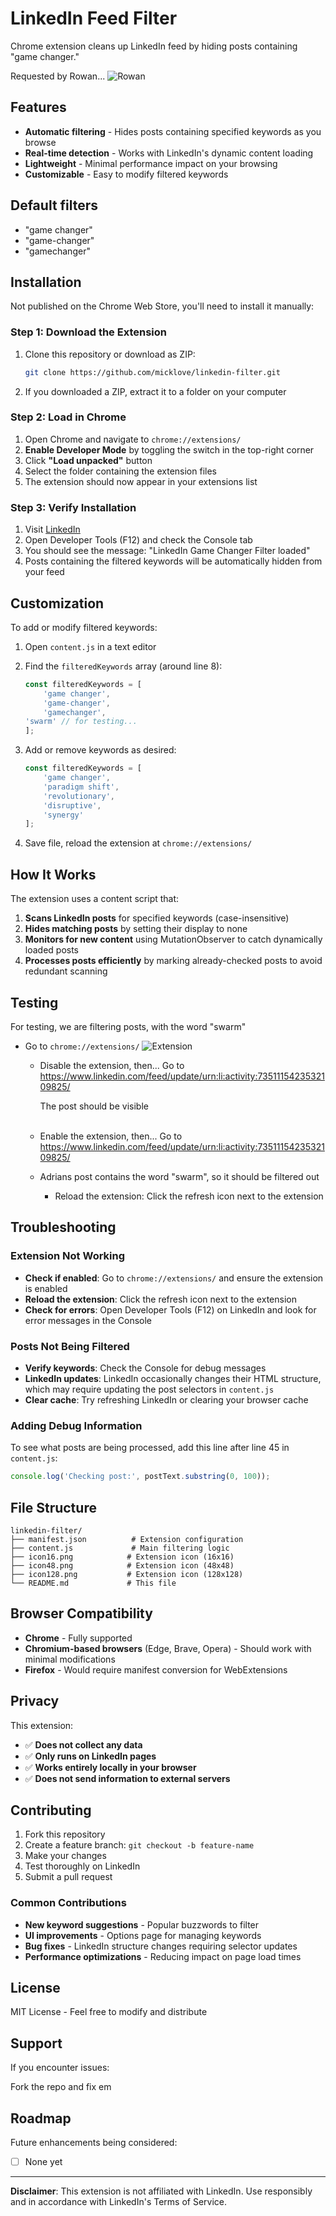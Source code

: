 # LinkedIn Feed Filter
Chrome extension cleans up LinkedIn feed by hiding posts containing "game changer."

Requested by Rowan...
![Rowan](rowan.png)

## Features

- **Automatic filtering** - Hides posts containing specified keywords as you browse
- **Real-time detection** - Works with LinkedIn's dynamic content loading
- **Lightweight** - Minimal performance impact on your browsing
- **Customizable** - Easy to modify filtered keywords

## Default filters
- "game changer"
- "game-changer" 
- "gamechanger"

## Installation
Not published on the Chrome Web Store, you'll need to install it manually:

### Step 1: Download the Extension
1. Clone this repository or download as ZIP:
   ```bash
   git clone https://github.com/micklove/linkedin-filter.git
   ```
   
2. If you downloaded a ZIP, extract it to a folder on your computer

### Step 2: Load in Chrome

1. Open Chrome and navigate to `chrome://extensions/`
2. **Enable Developer Mode** by toggling the switch in the top-right corner
3. Click **"Load unpacked"** button
4. Select the folder containing the extension files
5. The extension should now appear in your extensions list

### Step 3: Verify Installation
1. Visit [LinkedIn](https://www.linkedin.com)
2. Open Developer Tools (F12) and check the Console tab
3. You should see the message: "LinkedIn Game Changer Filter loaded"
4. Posts containing the filtered keywords will be automatically hidden from your feed

## Customization
To add or modify filtered keywords:
1. Open `content.js` in a text editor
2. Find the `filteredKeywords` array (around line 8):
   ```javascript
   const filteredKeywords = [
       'game changer',
       'game-changer',
       'gamechanger',
   'swarm' // for testing...
   ];
   ```

3. Add or remove keywords as desired:
   ```javascript
   const filteredKeywords = [
       'game changer',
       'paradigm shift',
       'revolutionary',
       'disruptive',
       'synergy'
   ];
   ```

4. Save file, reload the extension at `chrome://extensions/`

## How It Works
The extension uses a content script that:

1. **Scans LinkedIn posts** for specified keywords (case-insensitive)
2. **Hides matching posts** by setting their display to none
3. **Monitors for new content** using MutationObserver to catch dynamically loaded posts
4. **Processes posts efficiently** by marking already-checked posts to avoid redundant scanning

## Testing
For testing, we are filtering posts, with the word "swarm"
* Go to `chrome://extensions/`
  ![Extension](on.png)

  * Disable the extension, then...
     Go to https://www.linkedin.com/feed/update/urn:li:activity:7351115423532109825/
  
     The post should be visible<br><br> 
  * Enable the extension, then...
     Go to https://www.linkedin.com/feed/update/urn:li:activity:7351115423532109825/
  * Adrians post contains the word "swarm", so it should be filtered out
       * Reload the extension:
          Click the refresh icon next to the extension
## Troubleshooting

### Extension Not Working

- **Check if enabled**: Go to `chrome://extensions/` and ensure the extension is enabled
- **Reload the extension**: Click the refresh icon next to the extension
- **Check for errors**: Open Developer Tools (F12) on LinkedIn and look for error messages in the Console

### Posts Not Being Filtered

- **Verify keywords**: Check the Console for debug messages
- **LinkedIn updates**: LinkedIn occasionally changes their HTML structure, which may require updating the post selectors in `content.js`
- **Clear cache**: Try refreshing LinkedIn or clearing your browser cache

### Adding Debug Information
To see what posts are being processed, add this line after line 45 in `content.js`:

```javascript
console.log('Checking post:', postText.substring(0, 100));
```

## File Structure

```
linkedin-filter/
├── manifest.json          # Extension configuration
├── content.js             # Main filtering logic
├── icon16.png            # Extension icon (16x16)
├── icon48.png            # Extension icon (48x48)
├── icon128.png           # Extension icon (128x128)
└── README.md             # This file
```

## Browser Compatibility

- **Chrome** - Fully supported
- **Chromium-based browsers** (Edge, Brave, Opera) - Should work with minimal modifications
- **Firefox** - Would require manifest conversion for WebExtensions

## Privacy

This extension:
- ✅ **Does not collect any data**
- ✅ **Only runs on LinkedIn pages**
- ✅ **Works entirely locally in your browser**
- ✅ **Does not send information to external servers**

## Contributing

1. Fork this repository
2. Create a feature branch: `git checkout -b feature-name`
3. Make your changes
4. Test thoroughly on LinkedIn
5. Submit a pull request

### Common Contributions

- **New keyword suggestions** - Popular buzzwords to filter
- **UI improvements** - Options page for managing keywords
- **Bug fixes** - LinkedIn structure changes requiring selector updates
- **Performance optimizations** - Reducing impact on page load times

## License

MIT License - Feel free to modify and distribute

## Support

If you encounter issues:

Fork the repo and fix em

## Roadmap

Future enhancements being considered:

- [ ] None yet

---

**Disclaimer**: This extension is not affiliated with LinkedIn. Use responsibly and in accordance with LinkedIn's Terms of Service.
